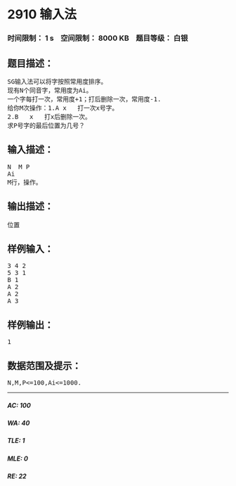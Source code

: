 # 2910 输入法   
### 时间限制： 1 s&nbsp;&nbsp;&nbsp;&nbsp;空间限制： 8000 KB&nbsp;&nbsp;&nbsp;&nbsp;题目等级： 白银  
## 题目描述：  

<pre>
SG输入法可以将字按照常用度排序。
现有N个同音字，常用度为Ai。
一个字每打一次，常用度+1；打后删除一次，常用度-1.
给你M次操作：1.A x   打一次x号字。
2.B   x   打x后删除一次。
求P号字的最后位置为几号？
</pre>
  
  
## 输入描述：  

<pre>
N  M P
Ai
M行，操作。
</pre>
  
  
## 输出描述：  

<pre>
位置
</pre>
  
  
## 样例输入：  

<pre>
3 4 2
5 3 1
B 1
A 2
A 2
A 3
</pre>
  
  
## 样例输出：  

<pre>
1
</pre>
  
  
## 数据范围及提示：  

<pre>
N,M,P<=100,Ai<=1000.
</pre>
  
  
***  

##### AC: 100  
##### WA: 40  
##### TLE: 1  
##### MLE: 0  
##### RE: 22  
